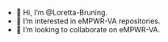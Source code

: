 - 👋 Hi, I’m @Loretta-Bruning.
- 👀 I’m interested in eMPWR-VA repositories.
- 💞️ I’m looking to collaborate on eMPWR-VA.

<!---
Loretta-Bruning/Loretta-Bruning is a ✨ special ✨ repository because its `README.md` (this file) appears on your GitHub profile.
You can click the Preview link to take a look at your changes.
--->
